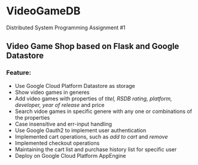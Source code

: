 # VideoGameDB

Distributed System Programming Assignment #1

## Video Game Shop based on Flask and Google Datastore

### Feature:
- Use Google Cloud Platform Datastore as storage
- Show video games in generes
- Add video games with properties of *titel, RSDB rating, platform, developer, year of release* and price
- Search vidoe games in specific genere with any one or combinations of the properties
- Case insensitive and err-input handling
- Use Google Oauth2 to implement user authentication
- Implemented cart operations, such as *add to cart* and *remove*
- Implemented checkout operations
- Maintaining the cart list and purchase history list for specific user
- Deploy on Google Cloud Platform AppEngine
